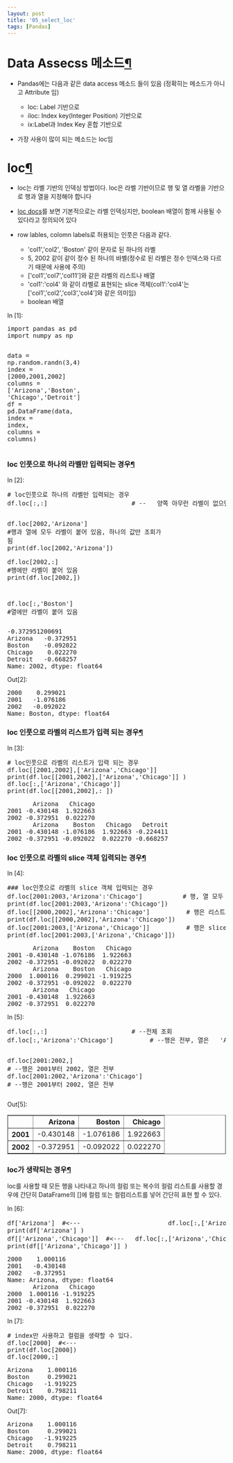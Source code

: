 ```yaml
---
layout: post
title: '05_select_loc'
tags: [Pandas]
---
```

<div class="cell border-box-sizing text_cell rendered">
<div class="prompt input_prompt">
</div>
<div class="inner_cell">
<div class="text_cell_render border-box-sizing rendered_html">
<h1 id="Data-Assecss-&#47700;&#49548;&#46300;">Data Assecss &#47700;&#49548;&#46300;<a class="anchor-link" href="#Data-Assecss-&#47700;&#49548;&#46300;">&#182;</a></h1><ul>
<li><p>Pandas에는 다음과 같은 data access 메소드 들이 있음 (정확히는 메소드가 아니고 Attribute 임)</p>
<ul>
<li>loc: Label 기반으로 </li>
<li>iloc: Index key(Integer Position) 기반으로 </li>
<li>ix:Label과 Index Key 혼합 기반으로 </li>
</ul>
</li>
<li><p>가장 사용이 많이 되는 메소드는 loc임</p>
</li>
</ul>

</div>
</div>
</div>
<div class="cell border-box-sizing text_cell rendered">
<div class="prompt input_prompt">
</div>
<div class="inner_cell">
<div class="text_cell_render border-box-sizing rendered_html">
<h1 id="loc">loc<a class="anchor-link" href="#loc">&#182;</a></h1><ul>
<li>loc는 라벨 기반의 인덱싱 방법이다.  loc은 라벨 기반이므로 행 및 열 라벨을 기반으로 행과 열을 지정해야 합니다</li>
<li><p><a href="https://pandas.pydata.org/pandas-docs/stable/generated/pandas.DataFrame.loc.html">loc docs</a>를 보면 기본적으로는 라벨 인덱싱지만, boolean 배열이 함께 사용될 수 있다라고 정의되어 있다</p>
</li>
<li><p>row lables, colomn labels로 허용되는 인풋은 다음과 같다.</p>
<ul>
<li>'col1','col2', 'Boston' 같이 문자로 된 하나의 라벨</li>
<li>5, 2002 같이 같이 정수 된 하나의 바벨(정수로 된 라벨은 정수 인덱스와 다르기 때문에 사용에 주의)</li>
<li>['col1','col7','col11']와 같은 라벨의 리스트나 배열  </li>
<li>'col1':'col4' 와 같이 라벨로 표현되는 slice 객체(col1':'col4'는 ['col1','col2','col3','col4']와 같은 의미임)</li>
<li>boolean 배열</li>
</ul>
</li>
</ul>

</div>
</div>
</div>
<div class="cell border-box-sizing code_cell rendered">
<div class="input">
<div class="prompt input_prompt">In&nbsp;[1]:</div>
<div class="inner_cell">
    <div class="input_area">
<div class=" highlight hl-ipython3"><pre><span></span><span class="kn">import</span> <span class="nn">pandas</span> <span class="k">as</span> <span class="nn">pd</span>
<span class="kn">import</span> <span class="nn">numpy</span> <span class="k">as</span> <span class="nn">np</span>

<span class="n">data</span> <span class="o">=</span> <span class="n">np</span><span class="o">.</span><span class="n">random</span><span class="o">.</span><span class="n">randn</span><span class="p">(</span><span class="mi">3</span><span class="p">,</span><span class="mi">4</span><span class="p">)</span>
<span class="n">index</span> <span class="o">=</span> <span class="p">[</span><span class="mi">2000</span><span class="p">,</span><span class="mi">2001</span><span class="p">,</span><span class="mi">2002</span><span class="p">]</span>
<span class="n">columns</span> <span class="o">=</span> <span class="p">[</span><span class="s1">&#39;Arizona&#39;</span><span class="p">,</span><span class="s1">&#39;Boston&#39;</span><span class="p">,</span> <span class="s1">&#39;Chicago&#39;</span><span class="p">,</span><span class="s1">&#39;Detroit&#39;</span><span class="p">]</span>
<span class="n">df</span> <span class="o">=</span> <span class="n">pd</span><span class="o">.</span><span class="n">DataFrame</span><span class="p">(</span><span class="n">data</span><span class="p">,</span> <span class="n">index</span> <span class="o">=</span> <span class="n">index</span><span class="p">,</span> <span class="n">columns</span> <span class="o">=</span> <span class="n">columns</span><span class="p">)</span>
</pre></div>

</div>
</div>
</div>

</div>
<div class="cell border-box-sizing text_cell rendered">
<div class="prompt input_prompt">
</div>
<div class="inner_cell">
<div class="text_cell_render border-box-sizing rendered_html">
<h3 id="loc-&#51064;&#54411;&#51004;&#47196;-&#54616;&#45208;&#51032;-&#46972;&#48296;&#47564;-&#51077;&#47141;&#46104;&#45716;-&#44221;&#50864;">loc &#51064;&#54411;&#51004;&#47196; &#54616;&#45208;&#51032; &#46972;&#48296;&#47564; &#51077;&#47141;&#46104;&#45716; &#44221;&#50864;<a class="anchor-link" href="#loc-&#51064;&#54411;&#51004;&#47196;-&#54616;&#45208;&#51032;-&#46972;&#48296;&#47564;-&#51077;&#47141;&#46104;&#45716;-&#44221;&#50864;">&#182;</a></h3>
</div>
</div>
</div>
<div class="cell border-box-sizing code_cell rendered">
<div class="input">
<div class="prompt input_prompt">In&nbsp;[2]:</div>
<div class="inner_cell">
    <div class="input_area">
<div class=" highlight hl-ipython3"><pre><span></span><span class="c1"># loc인풋으로 하나의 라벨만 입력되는 경우</span>
<span class="n">df</span><span class="o">.</span><span class="n">loc</span><span class="p">[:,:]</span>                       <span class="c1"># --   양쪽 아무런 라벨이 없으면 전체 조회 , &quot;:&quot; 를 전체 slicing 범위로 간주</span>

<span class="n">df</span><span class="o">.</span><span class="n">loc</span><span class="p">[</span><span class="mi">2002</span><span class="p">,</span><span class="s1">&#39;Arizona&#39;</span><span class="p">]</span>           <span class="c1">#행과 열에 모두 라벨이 붙어 있음, 하나의 값만 조회가 됨</span>
<span class="nb">print</span><span class="p">(</span><span class="n">df</span><span class="o">.</span><span class="n">loc</span><span class="p">[</span><span class="mi">2002</span><span class="p">,</span><span class="s1">&#39;Arizona&#39;</span><span class="p">])</span>     
<span class="n">df</span><span class="o">.</span><span class="n">loc</span><span class="p">[</span><span class="mi">2002</span><span class="p">,:]</span>                   <span class="c1">#행에만 라벨이 붙어 있음</span>
<span class="nb">print</span><span class="p">(</span><span class="n">df</span><span class="o">.</span><span class="n">loc</span><span class="p">[</span><span class="mi">2002</span><span class="p">,])</span>

<span class="n">df</span><span class="o">.</span><span class="n">loc</span><span class="p">[:,</span><span class="s1">&#39;Boston&#39;</span><span class="p">]</span>                <span class="c1">#열에만 라벨이 붙어 있음</span>
</pre></div>

</div>
</div>
</div>

<div class="output_wrapper">
<div class="output">


<div class="output_area">
<div class="prompt"></div>

<div class="output_subarea output_stream output_stdout output_text">
<pre>-0.372951200691
Arizona   -0.372951
Boston    -0.092022
Chicago    0.022270
Detroit   -0.668257
Name: 2002, dtype: float64
</pre>
</div>
</div>

<div class="output_area">
<div class="prompt output_prompt">Out[2]:</div>



<div class="output_text output_subarea output_execute_result">
<pre>2000    0.299021
2001   -1.076186
2002   -0.092022
Name: Boston, dtype: float64</pre>
</div>

</div>

</div>
</div>

</div>
<div class="cell border-box-sizing text_cell rendered">
<div class="prompt input_prompt">
</div>
<div class="inner_cell">
<div class="text_cell_render border-box-sizing rendered_html">
<h3 id="loc-&#51064;&#54411;&#51004;&#47196;-&#46972;&#48296;&#51032;-&#47532;&#49828;&#53944;&#44032;-&#51077;&#47141;-&#46104;&#45716;-&#44221;&#50864;">loc &#51064;&#54411;&#51004;&#47196; &#46972;&#48296;&#51032; &#47532;&#49828;&#53944;&#44032; &#51077;&#47141; &#46104;&#45716; &#44221;&#50864;<a class="anchor-link" href="#loc-&#51064;&#54411;&#51004;&#47196;-&#46972;&#48296;&#51032;-&#47532;&#49828;&#53944;&#44032;-&#51077;&#47141;-&#46104;&#45716;-&#44221;&#50864;">&#182;</a></h3>
</div>
</div>
</div>
<div class="cell border-box-sizing code_cell rendered">
<div class="input">
<div class="prompt input_prompt">In&nbsp;[3]:</div>
<div class="inner_cell">
    <div class="input_area">
<div class=" highlight hl-ipython3"><pre><span></span><span class="c1"># loc인풋으로 라벨의 리스트가 입력 되는 경우</span>
<span class="n">df</span><span class="o">.</span><span class="n">loc</span><span class="p">[[</span><span class="mi">2001</span><span class="p">,</span><span class="mi">2002</span><span class="p">],[</span><span class="s1">&#39;Arizona&#39;</span><span class="p">,</span><span class="s1">&#39;Chicago&#39;</span><span class="p">]]</span> 
<span class="nb">print</span><span class="p">(</span><span class="n">df</span><span class="o">.</span><span class="n">loc</span><span class="p">[[</span><span class="mi">2001</span><span class="p">,</span><span class="mi">2002</span><span class="p">],[</span><span class="s1">&#39;Arizona&#39;</span><span class="p">,</span><span class="s1">&#39;Chicago&#39;</span><span class="p">]]</span> <span class="p">)</span>
<span class="n">df</span><span class="o">.</span><span class="n">loc</span><span class="p">[:,[</span><span class="s1">&#39;Arizona&#39;</span><span class="p">,</span><span class="s1">&#39;Chicago&#39;</span><span class="p">]]</span> 
<span class="nb">print</span><span class="p">(</span><span class="n">df</span><span class="o">.</span><span class="n">loc</span><span class="p">[[</span><span class="mi">2001</span><span class="p">,</span><span class="mi">2002</span><span class="p">],:</span> <span class="p">])</span>
</pre></div>

</div>
</div>
</div>

<div class="output_wrapper">
<div class="output">


<div class="output_area">
<div class="prompt"></div>

<div class="output_subarea output_stream output_stdout output_text">
<pre>       Arizona   Chicago
2001 -0.430148  1.922663
2002 -0.372951  0.022270
       Arizona    Boston   Chicago   Detroit
2001 -0.430148 -1.076186  1.922663 -0.224411
2002 -0.372951 -0.092022  0.022270 -0.668257
</pre>
</div>
</div>

</div>
</div>

</div>
<div class="cell border-box-sizing text_cell rendered">
<div class="prompt input_prompt">
</div>
<div class="inner_cell">
<div class="text_cell_render border-box-sizing rendered_html">
<h3 id="loc-&#51064;&#54411;&#51004;&#47196;-&#46972;&#48296;&#51032;-slice-&#44061;&#52404;-&#51077;&#47141;&#46104;&#45716;-&#44221;&#50864;">loc &#51064;&#54411;&#51004;&#47196; &#46972;&#48296;&#51032; slice &#44061;&#52404; &#51077;&#47141;&#46104;&#45716; &#44221;&#50864;<a class="anchor-link" href="#loc-&#51064;&#54411;&#51004;&#47196;-&#46972;&#48296;&#51032;-slice-&#44061;&#52404;-&#51077;&#47141;&#46104;&#45716;-&#44221;&#50864;">&#182;</a></h3>
</div>
</div>
</div>
<div class="cell border-box-sizing code_cell rendered">
<div class="input">
<div class="prompt input_prompt">In&nbsp;[4]:</div>
<div class="inner_cell">
    <div class="input_area">
<div class=" highlight hl-ipython3"><pre><span></span><span class="c1">### loc인풋으로 라벨의 slice 객체 입력되는 경우</span>
<span class="n">df</span><span class="o">.</span><span class="n">loc</span><span class="p">[</span><span class="mi">2001</span><span class="p">:</span><span class="mi">2003</span><span class="p">,</span><span class="s1">&#39;Arizona&#39;</span><span class="p">:</span><span class="s1">&#39;Chicago&#39;</span><span class="p">]</span>           <span class="c1"># 행, 열 모두 slice로 접근한는 경우 </span>
<span class="nb">print</span><span class="p">(</span><span class="n">df</span><span class="o">.</span><span class="n">loc</span><span class="p">[</span><span class="mi">2001</span><span class="p">:</span><span class="mi">2003</span><span class="p">,</span><span class="s1">&#39;Arizona&#39;</span><span class="p">:</span><span class="s1">&#39;Chicago&#39;</span><span class="p">])</span> 
<span class="n">df</span><span class="o">.</span><span class="n">loc</span><span class="p">[[</span><span class="mi">2000</span><span class="p">,</span><span class="mi">2002</span><span class="p">],</span><span class="s1">&#39;Arizona&#39;</span><span class="p">:</span><span class="s1">&#39;Chicago&#39;</span><span class="p">]</span>          <span class="c1"># 행은 리스트로, 열은 slice로 접근한는 경우 </span>
<span class="nb">print</span><span class="p">(</span><span class="n">df</span><span class="o">.</span><span class="n">loc</span><span class="p">[[</span><span class="mi">2000</span><span class="p">,</span><span class="mi">2002</span><span class="p">],</span><span class="s1">&#39;Arizona&#39;</span><span class="p">:</span><span class="s1">&#39;Chicago&#39;</span><span class="p">])</span>
<span class="n">df</span><span class="o">.</span><span class="n">loc</span><span class="p">[</span><span class="mi">2001</span><span class="p">:</span><span class="mi">2003</span><span class="p">,[</span><span class="s1">&#39;Arizona&#39;</span><span class="p">,</span><span class="s1">&#39;Chicago&#39;</span><span class="p">]]</span>          <span class="c1"># 행은 slice로, 열은 리스트로 접근한는 경우 </span>
<span class="nb">print</span><span class="p">(</span><span class="n">df</span><span class="o">.</span><span class="n">loc</span><span class="p">[</span><span class="mi">2001</span><span class="p">:</span><span class="mi">2003</span><span class="p">,[</span><span class="s1">&#39;Arizona&#39;</span><span class="p">,</span><span class="s1">&#39;Chicago&#39;</span><span class="p">]])</span> 
</pre></div>

</div>
</div>
</div>

<div class="output_wrapper">
<div class="output">


<div class="output_area">
<div class="prompt"></div>

<div class="output_subarea output_stream output_stdout output_text">
<pre>       Arizona    Boston   Chicago
2001 -0.430148 -1.076186  1.922663
2002 -0.372951 -0.092022  0.022270
       Arizona    Boston   Chicago
2000  1.000116  0.299021 -1.919225
2002 -0.372951 -0.092022  0.022270
       Arizona   Chicago
2001 -0.430148  1.922663
2002 -0.372951  0.022270
</pre>
</div>
</div>

</div>
</div>

</div>
<div class="cell border-box-sizing code_cell rendered">
<div class="input">
<div class="prompt input_prompt">In&nbsp;[5]:</div>
<div class="inner_cell">
    <div class="input_area">
<div class=" highlight hl-ipython3"><pre><span></span><span class="n">df</span><span class="o">.</span><span class="n">loc</span><span class="p">[:,:]</span>                       <span class="c1"># --전체 조회</span>
<span class="n">df</span><span class="o">.</span><span class="n">loc</span><span class="p">[:,</span><span class="s1">&#39;Arizona&#39;</span><span class="p">:</span><span class="s1">&#39;Chicago&#39;</span><span class="p">]</span>          <span class="c1"># --행은 전부, 열은   &#39;Arizona&#39;에서부터 &#39;Chicago&#39; 시카고 까지</span>

<span class="n">df</span><span class="o">.</span><span class="n">loc</span><span class="p">[</span><span class="mi">2001</span><span class="p">:</span><span class="mi">2002</span><span class="p">,]</span>                       <span class="c1"># --행은 2001부터 2002, 열은 전부  </span>
<span class="n">df</span><span class="o">.</span><span class="n">loc</span><span class="p">[</span><span class="mi">2001</span><span class="p">:</span><span class="mi">2002</span><span class="p">,</span><span class="s1">&#39;Arizona&#39;</span><span class="p">:</span><span class="s1">&#39;Chicago&#39;</span><span class="p">]</span>   <span class="c1"># --행은 2001부터 2002, 열은 전부  </span>
</pre></div>

</div>
</div>
</div>

<div class="output_wrapper">
<div class="output">


<div class="output_area">
<div class="prompt output_prompt">Out[5]:</div>


<div class="output_html rendered_html output_subarea output_execute_result">
<div>
<style>
    .dataframe thead tr:only-child th {
        text-align: right;
    }

    .dataframe thead th {
        text-align: left;
    }

    .dataframe tbody tr th {
        vertical-align: top;
    }
</style>
<table border="1" class="dataframe">
  <thead>
    <tr style="text-align: right;">
      <th></th>
      <th>Arizona</th>
      <th>Boston</th>
      <th>Chicago</th>
    </tr>
  </thead>
  <tbody>
    <tr>
      <th>2001</th>
      <td>-0.430148</td>
      <td>-1.076186</td>
      <td>1.922663</td>
    </tr>
    <tr>
      <th>2002</th>
      <td>-0.372951</td>
      <td>-0.092022</td>
      <td>0.022270</td>
    </tr>
  </tbody>
</table>
</div>
</div>

</div>

</div>
</div>

</div>
<div class="cell border-box-sizing text_cell rendered">
<div class="prompt input_prompt">
</div>
<div class="inner_cell">
<div class="text_cell_render border-box-sizing rendered_html">
<h3 id="loc&#44032;-&#49373;&#47029;&#46104;&#45716;-&#44221;&#50864;">loc&#44032; &#49373;&#47029;&#46104;&#45716; &#44221;&#50864;<a class="anchor-link" href="#loc&#44032;-&#49373;&#47029;&#46104;&#45716;-&#44221;&#50864;">&#182;</a></h3><p>loc를 사용할 때 모든 행을 나타내고 하나의 컬럼 또는 복수의 컬럼 리스트를 사용할 경우에 간단히 DataFrame의 []에 컬럼 또는 컬럼리스트를 넣어 간단히 표현 할 수 있다.</p>

</div>
</div>
</div>
<div class="cell border-box-sizing code_cell rendered">
<div class="input">
<div class="prompt input_prompt">In&nbsp;[6]:</div>
<div class="inner_cell">
    <div class="input_area">
<div class=" highlight hl-ipython3"><pre><span></span><span class="n">df</span><span class="p">[</span><span class="s1">&#39;Arizona&#39;</span><span class="p">]</span>  <span class="c1">#&lt;---                        df.loc[:,[&#39;Arizona&#39;]] 에서 loc와 :가 생략됨  </span>
<span class="nb">print</span><span class="p">(</span><span class="n">df</span><span class="p">[</span><span class="s1">&#39;Arizona&#39;</span><span class="p">]</span> <span class="p">)</span>
<span class="n">df</span><span class="p">[[</span><span class="s1">&#39;Arizona&#39;</span><span class="p">,</span><span class="s1">&#39;Chicago&#39;</span><span class="p">]]</span>  <span class="c1">#&lt;---   df.loc[:,[&#39;Arizona&#39;,&#39;Chicago&#39;]] 에서 loc와 :가 생략됨  </span>
<span class="nb">print</span><span class="p">(</span><span class="n">df</span><span class="p">[[</span><span class="s1">&#39;Arizona&#39;</span><span class="p">,</span><span class="s1">&#39;Chicago&#39;</span><span class="p">]]</span> <span class="p">)</span>
</pre></div>

</div>
</div>
</div>

<div class="output_wrapper">
<div class="output">


<div class="output_area">
<div class="prompt"></div>

<div class="output_subarea output_stream output_stdout output_text">
<pre>2000    1.000116
2001   -0.430148
2002   -0.372951
Name: Arizona, dtype: float64
       Arizona   Chicago
2000  1.000116 -1.919225
2001 -0.430148  1.922663
2002 -0.372951  0.022270
</pre>
</div>
</div>

</div>
</div>

</div>
<div class="cell border-box-sizing code_cell rendered">
<div class="input">
<div class="prompt input_prompt">In&nbsp;[7]:</div>
<div class="inner_cell">
    <div class="input_area">
<div class=" highlight hl-ipython3"><pre><span></span><span class="c1"># index만 사용하고 컬럼을 생략할 수 있다. </span>
<span class="n">df</span><span class="o">.</span><span class="n">loc</span><span class="p">[</span><span class="mi">2000</span><span class="p">]</span>  <span class="c1">#&lt;---  </span>
<span class="nb">print</span><span class="p">(</span><span class="n">df</span><span class="o">.</span><span class="n">loc</span><span class="p">[</span><span class="mi">2000</span><span class="p">])</span>
<span class="n">df</span><span class="o">.</span><span class="n">loc</span><span class="p">[</span><span class="mi">2000</span><span class="p">,:]</span>
</pre></div>

</div>
</div>
</div>

<div class="output_wrapper">
<div class="output">


<div class="output_area">
<div class="prompt"></div>

<div class="output_subarea output_stream output_stdout output_text">
<pre>Arizona    1.000116
Boston     0.299021
Chicago   -1.919225
Detroit    0.798211
Name: 2000, dtype: float64
</pre>
</div>
</div>

<div class="output_area">
<div class="prompt output_prompt">Out[7]:</div>



<div class="output_text output_subarea output_execute_result">
<pre>Arizona    1.000116
Boston     0.299021
Chicago   -1.919225
Detroit    0.798211
Name: 2000, dtype: float64</pre>
</div>

</div>

</div>
</div>

</div>
 

